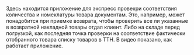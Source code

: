 Здесь находится приложение для экспресс провекри соответствия количества и номеклатуры товара документам. Это, например, 
может понадобится при приемке возврата, чтобы проверить все ли указанные в возвратной накладной товары отдал клиент. 
Либо на складе перед погрузкой, как последняя точка проверки на соответствие фактически отобранного товара списку товаров в ТТН.
В видео показано, как работает приложение.
